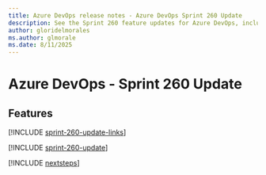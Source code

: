 ```yaml
---
title: Azure DevOps release notes - Azure DevOps Sprint 260 Update
description: See the Sprint 260 feature updates for Azure DevOps, including next steps.
author: gloridelmorales
ms.author: glmorale
ms.date: 8/11/2025
---
```


# Azure DevOps - Sprint 260 Update

## Features

[!INCLUDE [sprint-260-update-links](../includes/general/sprint-260-update-links.md)]

[!INCLUDE [sprint-260-update](../includes/general/sprint-260-update.md)]

[!INCLUDE [nextsteps](../includes/nextsteps.md)]